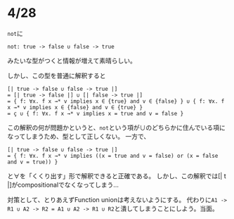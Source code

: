 # 4/28
`not`に
```
not: true -> false ∪ false -> true
```
みたいな型がつくと情報が増えて素晴らしい。

しかし、この型を普通に解釈すると
```
[| true -> false ∪ false -> true |]
= [| true -> false |] ∪ [| false -> true |]
= { f: ∀x. f x →* v implies x ∈ {true} and v ∈ {false} } ∪ { f: ∀x. f x →* v implies x ∈ {false} and v ∈ {true} }
= ç ∪ { f: ∀x. f x →* v implies x = true and v = false }
```

この解釈の何が問題かというと、`not`という項が∪のどちらかに住んでいる項になってしまうため、型として正しくない。
一方で、
```
[| true -> false ∪ false -> true |]
= { f: ∀x. f x →* v implies ((x = true and v = false) or (x = false and v = true)) }
```
と∀を「くくり出す」形で解釈できると正確である。
しかし、この解釈では[| t |]がcompositionalでなくなってしまう…

対策として、とりあえずFunction unionは考えないようにする。
代わりに`A1 -> R1 ∪ A2 -> R2 = A1 ∪ A2 -> R1 ∪ R2`と潰してしまうことにしよう。当面。
